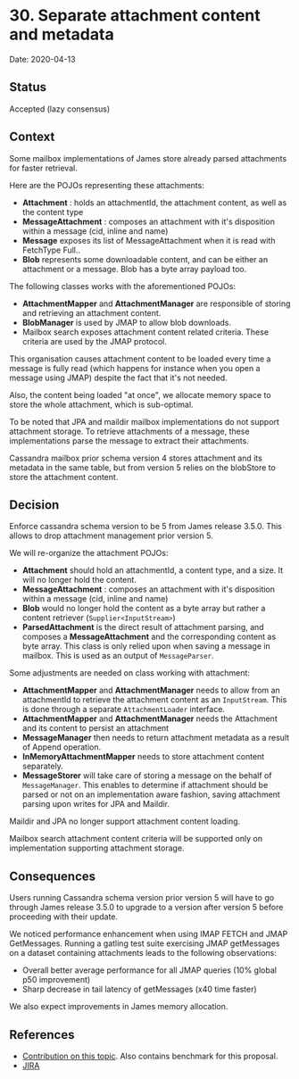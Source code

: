 # 30. Separate attachment content and metadata

Date: 2020-04-13

## Status

Accepted (lazy consensus)

## Context

Some mailbox implementations of James store already parsed attachments for faster retrieval.

Here are the POJOs representing these attachments:

 - **Attachment** : holds an attachmentId, the attachment content, as well as the content type
 - **MessageAttachment** : composes an attachment with it's disposition within a message (cid, inline and name)
 - **Message** exposes its list of MessageAttachment when it is read with FetchType Full..
 - **Blob** represents some downloadable content, and can be either an attachment or a message. Blob has a byte array 
 payload too.
 
The following classes works with the aforementioned POJOs:
 
 - **AttachmentMapper** and **AttachmentManager** are responsible of storing and retrieving an attachment content.
 - **BlobManager** is used by JMAP to allow blob downloads.
 - Mailbox search exposes attachment content related criteria. These criteria are used by the JMAP protocol.

This organisation causes attachment content to be loaded every time a message is fully read (which happens for instance
when you open a message using JMAP) despite the fact that it's not needed.

Also, the content being loaded "at once", we allocate memory space to store the whole attachment, which is sub-optimal.

To be noted that JPA and maildir mailbox implementations do not support attachment storage. To retrieve attachments of a 
message, these implementations parse the message to extract their attachments.

Cassandra mailbox prior schema version 4 stores attachment and its metadata in the same table, but from version 5 relies 
on the blobStore to store the attachment content.

## Decision

Enforce cassandra schema version to be 5 from James release 3.5.0. This allows to drop attachment management prior version
5.

We will re-organize the attachment POJOs: 

 - **Attachment** should hold an attachmentId, a content type, and a size. It will no longer hold the content.
 - **MessageAttachment** : composes an attachment with it's disposition within a message (cid, inline and name)
 - **Blob** would no longer hold the content as a byte array but rather a content retriever (`Supplier<InputStream>`)
 - **ParsedAttachment** is the direct result of attachment parsing, and composes a **MessageAttachment** and the 
 corresponding content as byte array. This class is only relied upon when saving a message in mailbox. This is used as 
 an output of `MessageParser`.

Some adjustments are needed on class working with attachment:

 - **AttachmentMapper** and **AttachmentManager** needs to allow from an attachmentId to retrieve the attachment content
 as an `InputStream`. This is done through a separate `AttachmentLoader` interface.
 - **AttachmentMapper** and **AttachmentManager** needs the Attachment and its content to persist an attachment
 - **MessageManager** then needs to return attachment metadata as a result of Append operation.
 - **InMemoryAttachmentMapper** needs to store attachment content separately.
 - **MessageStorer** will take care of storing a message on the behalf of `MessageManager`. This enables to determine if 
 attachment should be parsed or not on an implementation aware fashion, saving attachment parsing upon writes for JPA 
 and Maildir.
 
Maildir and JPA no longer support attachment content loading.

Mailbox search attachment content criteria will be supported only on implementation supporting attachment storage.

## Consequences

Users running Cassandra schema version prior version 5 will have to go through James release 3.5.0 to upgrade to a 
version after version 5 before proceeding with their update.

We noticed performance enhancement when using IMAP FETCH and JMAP GetMessages. Running a gatling test suite exercising 
JMAP getMessages on a dataset containing attachments leads to the following observations:

 - Overall better average performance for all JMAP queries (10% global p50 improvement)
 - Sharp decrease in tail latency of getMessages (x40 time faster)

We also expect improvements in James memory allocation.

## References

 - [Contribution on this topic](https://github.com/linagora/james-project/pull/3061). Also contains benchmark for this 
 proposal.
 - [JIRA](https://issues.apache.org/jira/browse/JAMES-2997)